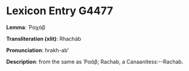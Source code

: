 # Lexicon Entry G4477

**Lemma**: Ῥαχάβ

**Transliteration (xlit)**: Rhacháb

**Pronunciation**: hrakh-ab'

**Description**:
from the same as Ῥαάβ; Rachab, a Canaanitess:--Rachab.
